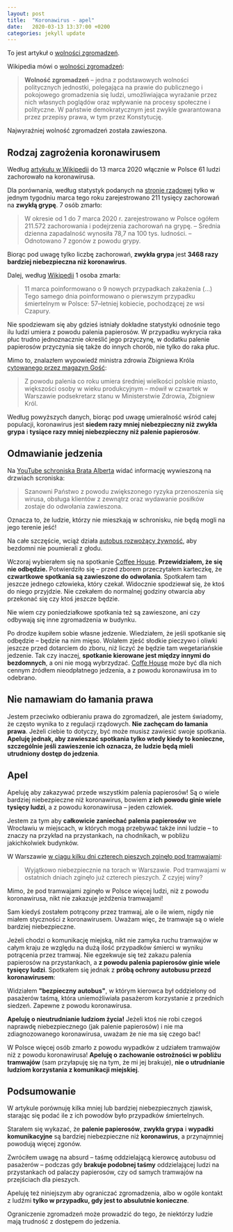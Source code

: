 ```yaml
---
layout: post
title:  "Koronawirus - apel"
date:   2020-03-13 13:37:00 +0200
categories: jekyll update
---
```


To jest artykuł o [wolności zgromadzeń][wolnosc].

Wikipedia mówi o [wolności zgromadzeń][wolnosc]:

> **Wolność zgromadzeń** – jedna z podstawowych wolności politycznych jednostki, polegająca na prawie do publicznego i pokojowego gromadzenia się ludzi, umożliwiająca wyrażanie przez nich własnych poglądów oraz wpływanie na procesy społeczne i polityczne. W państwie demokratycznym jest zwykle gwarantowana przez przepisy prawa, w tym przez Konstytucję. 

Najwyraźniej wolność zgromadzeń została zawieszona.

## Rodzaj zagrożenia koronawirusem

Według [artykułu w Wikipedii][polska] do 13 marca 2020 włącznie w Polsce 61 ludzi zachorowało na koronawirusa.

Dla porównania, według statystyk podanych na [stronie rządowej][grypa] tylko w jednym tygodniu marca tego roku zarejestrowano 211 tysięcy zachorowań na **zwykłą grypę**. 7 osób zmarło:

> W okresie od 1 do 7 marca 2020 r. zarejestrowano w Polsce ogółem 211.572 zachorowania i podejrzenia zachorowań na grypę. – Średnia dzienna zapadalność wynosiła 78,7 na 100 tys. ludności. – Odnotowano 7 zgonów z powodu grypy.

Biorąc pod uwagę tylko liczbę zachorowań, **zwykła grypa** jest **3468 razy bardziej niebezpieczna niż koronawirus**.

Dalej, według [Wikipedii][polska] 1 osoba zmarła:

> 11 marca poinformowano o 9 nowych przypadkach zakażenia (...) Tego samego dnia poinformowano o pierwszym przypadku śmiertelnym w Polsce: 57–letniej kobiecie, pochodzącej ze wsi Czapury. 


Nie spodziewam się aby gdzieś istniały dokładne statystyki odnośnie tego ilu ludzi umiera z powodu palenia papierosów. W przypadku wykrycia raka płuc trudno jednoznacznie określić jego przyczynę, w dodatku palenie papierosów przyczynia się także do innych chorób, nie tylko do raka płuc.

Mimo to, znalazłem wypowiedź ministra zdrowia Zbigniewa Króla [cytowanego przez magazyn Gość][gosc]:

> Z powodu palenia co roku umiera średniej wielkości polskie miasto, większości osoby w wieku produkcyjnym – mówił w czwartek w Warszawie podsekretarz stanu w Ministerstwie Zdrowia, Zbigniew Król.

Według powyższych danych, biorąc pod uwagę umieralność wśród całej populacji, koronawirus jest **siedem razy mniej niebezpieczny niż zwykła grypa** i **tysiące razy mniej niebezpieczny niż palenie papierosów**.

## Odmawianie jedzenia

Na [YouTube schroniska Brata Alberta][albert] widać informację wywieszoną na drzwiach scroniska:

> Szanowni Państwo z powodu zwiększonego ryzyka przenoszenia się wirusa, obsługa klientów z zewnątrz oraz wydawanie posiłków zostaje do odwołania zawieszona.

Oznacza to, że ludzie, którzy nie mieszkają w schronisku, nie będą mogli na jego terenie jeść!

Na całe szczęście, wciąż działa [autobus rozwożący żywność][autobus], aby bezdomni nie poumierali z głodu.

Wczoraj wybierałem się na spotkanie [Coffee House][antiochia]. **Przewidziałem, że się nie odbędzie.** Potwierdziło się – przed zborem przeczytałem karteczkę, że **czwartkowe spotkania są zawieszone do odwołania**. Spotkałem tam jeszcze jednego człowieka, który czekał. Widocznie spodziewał się, że ktoś do niego przyjdzie. Nie czekałem do normalnej godziny otwarcia aby przekonać się czy ktoś jeszcze będzie.

Nie wiem czy poniedziałkowe spotkania też są zawieszone, ani czy odbywają się inne zgromadzenia w budynku.

Po drodze kupiłem sobie własne jedzenie. Wiedziałem, że jeśli spotkanie się odbędzie – będzie na nim mięso. Wolałem zjeść słodkie pieczywo i oliwki jeszcze przed dotarciem do zboru, niż liczyć że będzie tam wegetariańskie jedzenie. Tak czy inaczej, **spotkanie kierowane jest między innymi do bezdomnych**, a oni nie mogą wybrzydzać. [Coffe House][antiochia] może być dla nich cennym źródłem nieodpłatnego jedzenia, a z powodu koronawirusa im to odebrano.

## Nie namawiam do łamania prawa

Jestem przeciwko odbieraniu prawa do zgromadzeń, ale jestem świadomy, że często wynika to z regulacji rządowych. **Nie zachęcam do łamania prawa**. Jeżeli ciebie to dotyczy, być może musisz zawiesić swoje spotkania. **Apeluję jednak, aby zawieszać spotkania tylko wtedy kiedy to konieczne, szczególnie jeśli zawieszenie ich oznacza, że ludzie będą mieli utrudniony dostęp do jedzenia**.

## Apel

Apeluję aby zakazywać przede wszystkim palenia papierosów! Są o wiele bardziej niebezpieczne niż koronawirus, bowiem **z ich powodu ginie wiele tysięcy ludzi**, a z powodu koronawirusa – jeden człowiek.

Jestem za tym aby **całkowicie zaniechać palenia papierosów** we Wrocławiu w miejscach, w których mogą przebywać także inni ludzie – to znaczy na przykład na przystankach, na chodnikach, 
w pobliżu jakichkolwiek budynków.

W Warszawie [w ciągu kilku dni czterech pieszych zginęło pod tramwajami][warszawa-tramwaje]:

> Wyjątkowo niebezpiecznie na torach w Warszawie. Pod tramwajami w ostatnich dniach zginęło już czterech pieszych. Z czyjej winy?

Mimo, że pod tramwajami zginęło w Polsce więcej ludzi, niż z powodu koronawirusa, nikt nie zakazuje jeżdżenia tramwajami!

Sam kiedyś zostałem potrącony przez tramwaj, ale o ile wiem, nigdy nie miałem styczności z koronawirusem. Uważam więc, że tramwaje są o wiele bardziej niebezpieczne.

Jeżeli chodzi o komunikację miejską, nikt nie zamyka ruchu tramwajów w całym kraju ze względu na dużą ilość przypadków śmierci w wyniku potrącenia przez tramwaj. Nie egzekwuje się też zakazu palenia papierosów na przystankach, a **z powodu palenia papierosów ginie wiele tysięcy ludzi**. Spotkałem się jednak z **próbą ochrony autobusu przezd koronawirusem**:

Widziałem **"bezpieczny autobus"**, w którym kierowca był oddzielony od pasażerów taśmą, która uniemożliwiała pasażerom korzystanie z przednich siedzeń. Zapewne z powodu koronawirusa.

**Apeluję o nieutrudnianie ludziom życia!** Jeżeli ktoś nie robi czegoś naprawdę niebezpiecznego (jak palenie papierosów) i nie ma zdiagnozowanego koronawirusa, uważam że nie ma się czego bać!

W Polsce więcej osób zmarło z powodu wypadków z udziałem tramwajów niż z powodu koronawirusa! **Apeluję o zachowanie ostrożności w pobliżu tramwajów** (sam przyłapuję się na tym, że mi jej brakuje), **nie o utrudnianie ludziom korzystania z komunikacji miejskiej**.

## Podsumowanie

W artykule porównuję kilka mniej lub bardziej niebezpiecznych zjawisk, starając się podać ile z ich powodów było przypadków śmiertelnych.

Starałem się wykazać, że **palenie papierosów**, **zwykła grypa** i **wypadki komunikacyjne** są bardziej niebezpieczne niż **koronawirus**, a przynajmniej powodują więcej zgonów.

Zwróciłem uwagę na absurd – taśmę oddzielającą kierowcę autobusu od pasażerów – podczas gdy **brakuje podobnej taśmy** oddzielającej ludzi na przystankach od palaczy papierosów, czy od samych tramwajów na przejściach dla pieszych.

Apeluję też niniejszym aby ograniczać zgromadzenia, albo w ogóle kontakt z ludźmi **tylko w przypadku, gdy jest to absulutnie konieczne**.

Ograniczenie zgromadzeń może prowadzić do tego, że niektórzy ludzie mają trudność z dostępem do jedzenia.

[wolnosc]: https://pl.wikipedia.org/wiki/Wolno%C5%9B%C4%87_zgromadze%C5%84
[polska]: https://pl.wikipedia.org/wiki/Pandemia_wirusa_SARS-CoV-2_w_Polsce
[grypa]: http://wwwold.pzh.gov.pl/oldpage/epimeld/grypa/index.htm
[gosc]: https://www.gosc.pl/doc/5165415.Ile-osob-w-Polsce-umiera-co-roku-z-powodu-palenia
[albert]: https://www.youtube.com/watch?v=0qKf5ofS470
[autobus]: http://www.bratalbert.wroclaw.pl/index.php?option=com_content&view=article&id=1911:streetbus-przystanek-na-zakrecie&catid=128:streetworking&Itemid=231
[antiochia]: https://antiochia.pl/?services=coffee-house
[warszawa-tramwaje]: https://warszawa.wyborcza.pl/warszawa/7,54420,25705605,dlaczego-piesi-gina-pod-tramwajami-czarna-seria-smiertelnych.html

